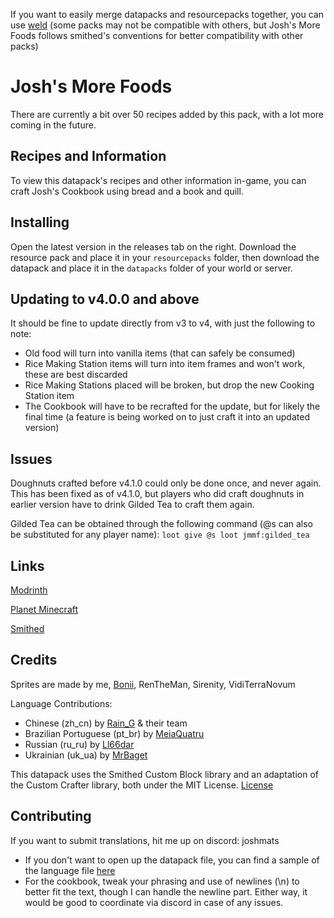 If you want to easily merge datapacks and resourcepacks together, you can use [weld](https://weld.smithed.dev/) 
(some packs may not be compatible with others, but Josh's More Foods follows smithed's conventions for better compatibility with other packs)

# Josh's More Foods
There are currently a bit over 50 recipes added by this pack, with a lot more coming in the future.

## Recipes and Information
To view this datapack's recipes and other information in-game, you can craft Josh's Cookbook using bread and a book and quill.

## Installing
Open the latest version in the releases tab on the right. Download the resource pack and place it in your `resourcepacks` folder, then download the datapack and place it in the `datapacks` folder of your world or server.

## Updating to v4.0.0 and above
It should be fine to update directly from v3 to v4, with just the following to note:
- Old food will turn into vanilla items (that can safely be consumed)
- Rice Making Station items will turn into item frames and won't work, these are best discarded
- Rice Making Stations placed will be broken, but drop the new Cooking Station item
- The Cookbook will have to be recrafted for the update, but for likely the final time (a feature is being worked on to just craft it into an updated version)

## Issues
Doughnuts crafted before v4.1.0 could only be done once, and never again. This has been fixed as of v4.1.0, but players who did craft doughnuts in earlier version have to drink Gilded Tea to craft them again.

Gilded Tea can be obtained through the following command (@s can also be substituted for any player name):
`loot give @s loot jmmf:gilded_tea`

## Links
[Modrinth](https://modrinth.com/datapack/joshs-more-foods)

[Planet Minecraft](https://www.planetminecraft.com/data-pack/josh-s-more-foods-20-new-recipes/)

[Smithed](https://smithed.dev/packs/Ll8QwDr1ZYTuvnV8DEjJ)

## Credits
Sprites are made by me, [Bonii](https://twitter.com/ChalkDev), RenTheMan, Sirenity, VidiTerraNovum

Language Contributions:
- Chinese (zh_cn) by [Rain_G](https://www.planetminecraft.com/member/rain_g/) & their team
- Brazilian Portuguese (pt_br) by [MeiaQuatru](https://www.planetminecraft.com/member/meiaquatru/)
- Russian (ru_ru) by [Ll66dar](https://www.planetminecraft.com/member/ll66dar/)
- Ukrainian (uk_ua) by [MrBaget](https://modrinth.com/user/MrBaget)

This datapack uses the Smithed Custom Block library and an adaptation of the Custom Crafter library, both under the MIT License. [License](LICENSE-smithed)

## Contributing
If you want to submit translations, hit me up on discord: joshmats
- If you don't want to open up the datapack file, you can find a sample of the language file [here](sample_language_file.json)
- For the cookbook, tweak your phrasing and use of newlines (\n) to better fit the text, though I can handle the newline part. Either way, it would be good to coordinate via discord in case of any issues.